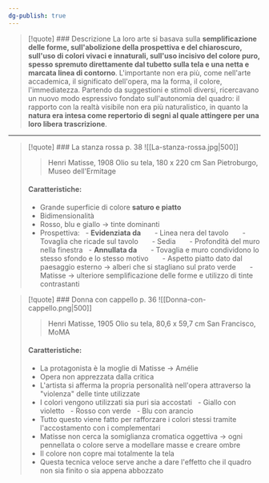 ```yaml
---
dg-publish: true
---
```


>[!quote] ### Descrizione
>La loro arte si basava sulla **semplificazione delle forme, sull'abolizione della prospettiva e del chiaroscuro, sull'uso di colori vivaci e innaturali, sull'uso incisivo del colore puro, spesso spremuto direttamente dal tubetto sulla tela e una netta e marcata linea di contorno**. L'importante non era più, come nell'arte accademica, il significato dell'opera, ma la forma, il colore, l'immediatezza. Partendo da suggestioni e stimoli diversi, ricercavano un nuovo modo espressivo fondato sull'autonomia del quadro: il rapporto con la realtà visibile non era più naturalistico, in quanto la **natura era intesa come repertorio di segni al quale attingere per una loro libera trascrizione**.

---

> [!quote] ### La stanza rossa p. 38
> ![[La-stanza-rossa.jpg|500]]
>> Henri Matisse, 1908
>> Olio su tela, 180 x 220 cm
>> San Pietroburgo, Museo dell'Ermitage
>
> #### Caratteristiche:
>- Grande superficie di colore **saturo e piatto**
>- Bidimensionalità
>- Rosso, blu e giallo -> tinte dominanti
>- Prospettiva:
>   - **Evidenziata da**
>       - Linea nera del tavolo
>       - Tovaglia che ricade sul tavolo
>       - Sedia
>       - Profondità del muro nella finestra
>   - **Annullata da**
>       - Tovaglia e muro condividono lo stesso sfondo e lo stesso motivo
>       - Aspetto piatto dato dal paesaggio esterno -> alberi che si stagliano sul prato verde
>       - Matisse -> ulteriore semplificazione delle forme e utilizzo di tinte contrastanti

> [!quote] ### Donna con cappello p. 36
> ![[Donna-con-cappello.png|500]]
>>Henri Matisse, 1905
>>Olio su tela, 80,6 x 59,7 cm
>>San Francisco, MoMA
>
>#### Caratteristiche:
>- La protagonista è la moglie di Matisse -> Amélie
>- Opera non apprezzata dalla critica
>- L'artista si afferma la propria personalità nell'opera attraverso la "violenza" delle tinte utilizzate
>- I colori vengono utilizzati sia puri sia accostati
>   - Giallo con violetto
>   - Rosso con verde
>   - Blu con arancio
>- Tutto questo viene fatto per rafforzare i colori stessi tramite l'accostamento con i complementari
>- Matisse non cerca la somiglianza cromatica oggettiva -> ogni pennellata o colore serve a modellare masse e creare ombre
>- Il colore non copre mai totalmente la tela
>- Questa tecnica veloce serve anche a dare l'effetto che il quadro non sia finito o sia appena abbozzato

